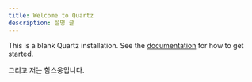 ```yaml
---
title: Welcome to Quartz
description: 설명 글
---
```


This is a blank Quartz installation.
See the [documentation](https://quartz.jzhao.xyz) for how to get started.

그리고 저는 함스웅입니다.